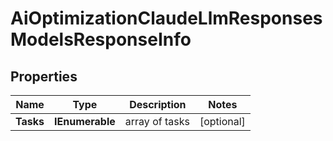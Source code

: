 # AiOptimizationClaudeLlmResponsesModelsResponseInfo


## Properties

| Name | Type | Description | Notes |
|------------ | ------------- | ------------- | -------------|
**Tasks** | **IEnumerable<AiOptimizationClaudeLlmResponsesModelsTaskInfo>** | array of tasks |[optional]|